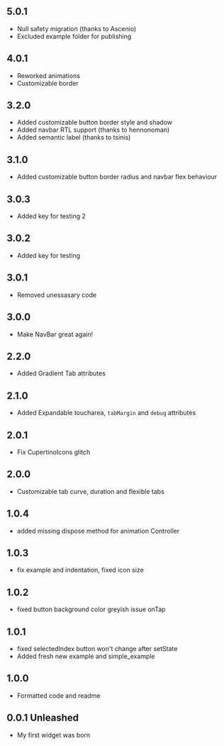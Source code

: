 ## 5.0.1
* Null safety migration (thanks to Ascenio)
* Excluded example folder for publishing

## 4.0.1
* Reworked animations
* Customizable border

## 3.2.0

* Added customizable button border style and shadow
* Added navbar RTL support (thanks to hennonoman)
* Added semantic label (thanks to tsinis)

## 3.1.0

* Added customizable button border radius and navbar flex behaviour

## 3.0.3

* Added key for testing 2

## 3.0.2

* Added key for testing

## 3.0.1

* Removed unessasary code

## 3.0.0

* Make NavBar great again!

## 2.2.0

* Added Gradient Tab attributes

## 2.1.0

* Added Expandable toucharea, `tabMargin` and `debug` attributes

## 2.0.1

* Fix CupertinoIcons glitch

## 2.0.0

* Customizable tab curve, duration and flexible tabs

## 1.0.4

* added missing dispose method for animation Controller

## 1.0.3

* fix example and indentation, fixed icon size

## 1.0.2

* fixed button background color greyish issue onTap

## 1.0.1

* fixed selectedIndex button won't change after setState
* Added fresh new example and simple_example

## 1.0.0 

* Formatted code and readme

## 0.0.1 Unleashed

* My first widget was born







